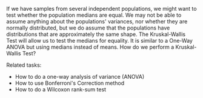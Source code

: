 
If we have samples from several independent populations, we might want to test
whether the population medians are equal.
We may not be able to assume anything about the populations' variances,
nor whether they are normally distributed, but we do assume that the
populations have distributions that are approximately the same shape.
The Kruskal-Wallis Test will allow us to test the medians for equality.
It is similar to a One-Way ANOVA but using medians instead of means.
How do we perform a Kruskal-Wallis Test?

Related tasks:

 * How to do a one-way analysis of variance (ANOVA)
 * How to use Bonferroni's Correction method
 * How to do a Wilcoxon rank-sum test
